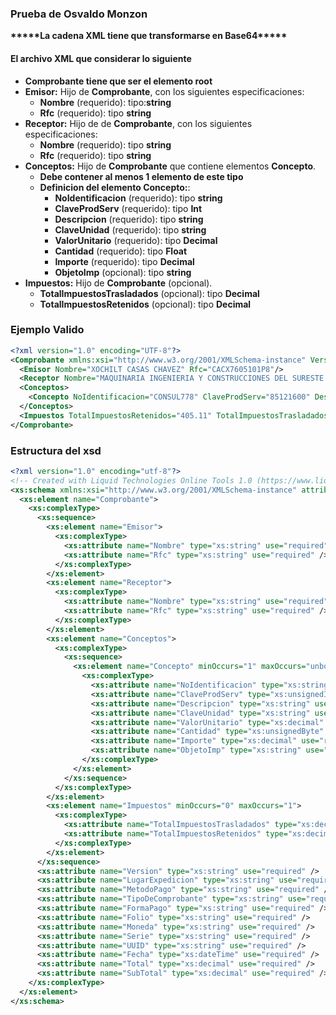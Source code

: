 <h3>Prueba de Osvaldo Monzon</h3>
<strong>*****La cadena XML tiene que transformarse en Base64*****</strong>
<h4>El archivo XML que considerar lo siguiente</h4>
<ul>
    <li><strong>Comprobante tiene que ser el elemento root</strong>
    </li>
    <li><strong>Emisor:</strong> Hijo de <b>Comprobante</b>, con los siguientes especificaciones:
        <ul>
            <li><b>Nombre</b> (requerido): tipo:<b>string</b></li>
            <li><b>Rfc</b> (requerido): tipo <b>string</b></li>
        </ul>
    </li>
    <li><strong>Receptor:</strong> Hijo de de <b>Comprobante</b>, con los siguientes especificaciones:
        <ul>
            <li><b>Nombre</b> (requerido): tipo <b>string</b></li>
            <li><b>Rfc</b> (requerido): tipo <b>string</b></li>
        </ul>
    </li>
    <li><strong>Conceptos:</strong> Hijo de <b>Comprobante</b> que contiene elementos <b>Concepto</b>.
        <ul>
  <li><strong>Debe contener al menos 1 elemento de este tipo</strong> </li>
            <li><strong>Definicion del elemento Concepto:</strong>:
                <ul>
                    <li><b>NoIdentificacion</b> (requerido): tipo <b>string</b></li>
                    <li><b>ClaveProdServ</b> (requerido): tipo <b>Int</b></li>
                    <li><b>Descripcion</b> (requerido): tipo <b>string</b></li>
                    <li><b>ClaveUnidad</b> (requerido): tipo <b>string</b></li>
                    <li><b>ValorUnitario</b> (requerido): tipo <b>Decimal</b></li>
                    <li><b>Cantidad</b> (requerido): tipo <b>Float</b></li>
                    <li><b>Importe</b> (requerido): tipo <b>Decimal</b></li>
                    <li><b>ObjetoImp</b> (opcional): tipo <b>string</b></li>
                </ul>
            </li>
        </ul>
    </li>
    <li><strong>Impuestos:</strong> Hijo de <b>Comprobante</b> (opcional).
        <ul>
            <li><b>TotalImpuestosTrasladados</b> (opcional): tipo <b>Decimal</b></li>
            <li><b>TotalImpuestosRetenidos</b> (opcional): tipo <b>Decimal</b></li>
        </ul>
    </li>
</ul>
<h3>Ejemplo Valido</h3>

```xml
<?xml version="1.0" encoding="UTF-8"?>
<Comprobante xmlns:xsi="http://www.w3.org/2001/XMLSchema-instance" Version="4.0" LugarExpedicion="44600" MetodoPago="PUE" FormaPago="EFE" TipoDeComprobante="I" Folio="478965" Moneda="MXN" Serie="MXN" Fecha="2024-05-28T12:35:00" Total="1868.72" SubTotal="1960.20" UUID="beda5db8-de6b-4531-8ed2-a09b33a76c07">
  <Emisor Nombre="XOCHILT CASAS CHAVEZ" Rfc="CACX7605101P8"/>
  <Receptor Nombre="MAQUINARIA INGENIERIA Y CONSTRUCCIONES DEL SURESTE SA DE CV" />
  <Conceptos>
    <Concepto NoIdentificacion="CONSUL778" ClaveProdServ="85121600" Descripcion="Servicios de gastroenterólogos" ClaveUnidad="E48" ValorUnitario="980.1" Cantidad="2" Importe="1960.20" ObjetoImp="02" />
  </Conceptos>
  <Impuestos TotalImpuestosRetenidos="405.11" TotalImpuestosTrasladados="313.63" />
</Comprobante>

```
<h3>Estructura del xsd</h3>

```xml
<?xml version="1.0" encoding="utf-8"?>
<!-- Created with Liquid Technologies Online Tools 1.0 (https://www.liquid-technologies.com) -->
<xs:schema xmlns:xsi="http://www.w3.org/2001/XMLSchema-instance" attributeFormDefault="unqualified" elementFormDefault="qualified" xmlns:xs="http://www.w3.org/2001/XMLSchema">
  <xs:element name="Comprobante">
    <xs:complexType>
      <xs:sequence>
        <xs:element name="Emisor">
          <xs:complexType>
            <xs:attribute name="Nombre" type="xs:string" use="required" />
            <xs:attribute name="Rfc" type="xs:string" use="required" />
          </xs:complexType>
        </xs:element>
        <xs:element name="Receptor">
          <xs:complexType>
            <xs:attribute name="Nombre" type="xs:string" use="required" />
            <xs:attribute name="Rfc" type="xs:string" use="required" />
          </xs:complexType>
        </xs:element>
        <xs:element name="Conceptos">
          <xs:complexType>
            <xs:sequence>
              <xs:element name="Concepto" minOccurs="1" maxOccurs="unbounded">
                <xs:complexType>
                  <xs:attribute name="NoIdentificacion" type="xs:string" use="required" />
                  <xs:attribute name="ClaveProdServ" type="xs:unsignedInt" use="required" />
                  <xs:attribute name="Descripcion" type="xs:string" use="required" />
                  <xs:attribute name="ClaveUnidad" type="xs:string" use="required" />
                  <xs:attribute name="ValorUnitario" type="xs:decimal" use="required" />
                  <xs:attribute name="Cantidad" type="xs:unsignedByte" use="required" />
                  <xs:attribute name="Importe" type="xs:decimal" use="required" />
                  <xs:attribute name="ObjetoImp" type="xs:string" use="optional" />
                </xs:complexType>
              </xs:element>
            </xs:sequence>
          </xs:complexType>
        </xs:element>
        <xs:element name="Impuestos" minOccurs="0" maxOccurs="1">
          <xs:complexType>
            <xs:attribute name="TotalImpuestosTrasladados" type="xs:decimal" use="optional" />
            <xs:attribute name="TotalImpuestosRetenidos" type="xs:decimal" use="optional" />
          </xs:complexType>
        </xs:element>
      </xs:sequence>
      <xs:attribute name="Version" type="xs:string" use="required" />
      <xs:attribute name="LugarExpedicion" type="xs:string" use="required" />
      <xs:attribute name="MetodoPago" type="xs:string" use="required" />
      <xs:attribute name="TipoDeComprobante" type="xs:string" use="required" />
      <xs:attribute name="FormaPago" type="xs:string" use="required" />
      <xs:attribute name="Folio" type="xs:string" use="required" />
      <xs:attribute name="Moneda" type="xs:string" use="required" />
      <xs:attribute name="Serie" type="xs:string" use="required" />
      <xs:attribute name="UUID" type="xs:string" use="required" />
      <xs:attribute name="Fecha" type="xs:dateTime" use="required" />
      <xs:attribute name="Total" type="xs:decimal" use="required" />
      <xs:attribute name="SubTotal" type="xs:decimal" use="required" />
    </xs:complexType>
  </xs:element>
</xs:schema>

```

